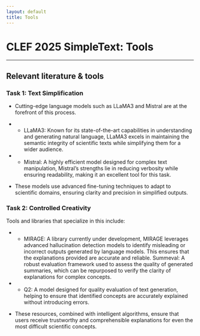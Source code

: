 ```yaml
---
layout: default
title: Tools
---
```

# CLEF 2025 SimpleText: Tools

---

## Relevant literature & tools
###  Task 1: Text Simplification
* Cutting-edge language models such as LLaMA3 and Mistral are at the forefront of this process.

* - LLaMA3: Known for its state-of-the-art capabilities in understanding and generating natural language, LLaMA3 excels in maintaining the semantic integrity of scientific texts while simplifying them for a wider audience.
* - Mistral: A highly efficient model designed for complex text manipulation, Mistral’s strengths lie in reducing verbosity while ensuring readability, making it an excellent tool for this task.
    
* These models use advanced fine-tuning techniques to adapt to scientific domains, ensuring clarity and precision in simplified outputs.


### Task 2: Controlled Creativity
Tools and libraries that specialize in this include:

* - MIRAGE: A library currently under development, MIRAGE leverages advanced hallucination detection models to identify misleading or incorrect outputs generated by language models. This ensures that the explanations provided are accurate and reliable.
Summeval: A robust evaluation framework used to assess the quality of generated summaries, which can be repurposed to verify the clarity of explanations for complex concepts.
* - Q2: A model designed for quality evaluation of text generation, helping to ensure that identified concepts are accurately explained without introducing errors.
    
* These resources, combined with intelligent algorithms, ensure that users receive trustworthy and comprehensible explanations for even the most difficult scientific concepts.
